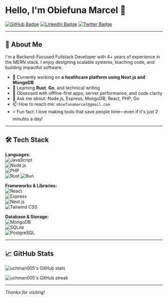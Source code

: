 # Hello, I'm Obiefuna Marcel 👋

[![GitHub Badge](https://img.shields.io/badge/-@uchman005-181717?style=for-the-badge&logo=github&logoColor=white&link=https://github.com/uchman005)](https://github.com/uchman005)
[![LinkedIn Badge](https://img.shields.io/badge/-LinkedIn-blue?style=for-the-badge&logo=Linkedin&logoColor=white&link=https://www.linkedin.com/in/obiefuna-marcel)](https://www.linkedin.com/in/obiefuna-marcel/)
[![Twitter Badge](https://img.shields.io/badge/-@MarcelObiefuna-1da1f2?style=for-the-badge&logo=twitter&logoColor=white&link=https://x.com/MarcelObiefuna)](https://x.com/MarcelObiefuna)

---

## 🚀 About Me

I'm a Backend-Focused Fullstack Developer with 4+ years of experience in the MERN stack. I enjoy designing scalable systems, teaching code, and building impactful software.

- 🔭 Currently working on **a healthcare platform using Next.js and MongoDB**
- 🌱 Learning **Rust**, **Go**, and technical writing
- 🧠 Obsessed with offline-first apps, server performance, and code clarity
- 💬 Ask me about: Node.js, Express, MongoDB, React, PHP, Go
- 📫 How to reach me: `obiefunamarcel@gmail.com`
- ⚡ Fun fact: I love making tools that save people time—even if it's just 2 minutes a day!

---

## 🛠️ Tech Stack

**Languages:**  
![JavaScript](https://img.shields.io/badge/-JavaScript-F7DF1E?style=flat-square&logo=javascript&logoColor=black)  
![Node.js](https://img.shields.io/badge/-Node.js-339933?style=flat-square&logo=node.js&logoColor=white)  
![PHP](https://img.shields.io/badge/-PHP-777BB4?style=flat-square&logo=php&logoColor=white)  
![Rust](https://img.shields.io/badge/-Rust-00ADD8?style=flat-square&logo=rust&logoColor=white)
![Bun](https://img.shields.io/badge/-Bun-12A907?style=flat-square&logo=bun&logoColor=white)

**Frameworks & Libraries:**  
![React](https://img.shields.io/badge/-React-61DAFB?style=flat-square&logo=react&logoColor=black)  
![Express](https://img.shields.io/badge/-Express.js-000000?style=flat-square&logo=express&logoColor=white)  
![Next.js](https://img.shields.io/badge/-Next.js-000000?style=flat-square&logo=next.js&logoColor=white)  
![Tailwind CSS](https://img.shields.io/badge/-TailwindCSS-38B2AC?style=flat-square&logo=tailwind-css&logoColor=white)

**Database & Storage:**  
![MongoDB](https://img.shields.io/badge/-MongoDB-47A248?style=flat-square&logo=mongodb&logoColor=white)  
![SQLite](https://img.shields.io/badge/-SQLite-003B57?style=flat-square&logo=sqlite&logoColor=white)  
![PostgreSQL](https://img.shields.io/badge/-PostgreSQL-336791?style=flat-square&logo=postgresql&logoColor=white)

---

## 📈 GitHub Stats

<p align="left">
  <img src="https://github-readme-stats.vercel.app/api?username=uchman005&show_icons=true&theme=tokyonight" alt="uchman005's GitHub stats" />
</p>

<p align="left">
  <img src="https://github-readme-streak-stats.herokuapp.com/?user=uchman005&theme=tokyonight" alt="uchman005's GitHub streak" />
</p>

---

_Thanks for visiting!_

